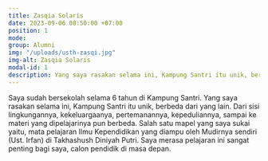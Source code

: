 ```yaml
---
title: Zasqia Solaris
date: 2023-09-06 08:50:00 +07:00
position: 1
mode:
group: Alumni
img: "/uploads/usth-zasqi.jpg"
img-alt: Zasqia Solaris
modal-id: 1
description: Yang saya rasakan selama ini, Kampung Santri itu unik, berbeda dari yang lain.
---
```

Saya sudah bersekolah selama 6 tahun di Kampung Santri. Yang saya rasakan selama ini, Kampung Santri itu unik, berbeda dari yang lain. Dari sisi lingkungannya, kekeluargaanya, pertemanannya, kepeduliannya, sampai ke materi yang dipelajarinya pun berbeda. Salah satu mapel yang saya sukai yaitu, mata pelajaran Ilmu Kependidikan yang diampu oleh Mudirnya sendiri (Ust. Irfan) di Takhashush Diniyah Putri. Saya merasa pelajaran ini sangat penting bagi saya, calon pendidik di masa depan.